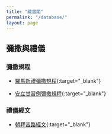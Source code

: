 ```yaml
---
title: "藏書閣"
permalink: "/database/"
layout: page
---
```


## 彌撒與禮儀

### 彌撒規程

* [羅馬新禮彌撒規程](https://poonlonghei.github.io//files/novusordomissae.pdf){:target="_blank"}

* [安立甘習例彌撒規程](https://poonlonghei.github.io//files/ordinariate-ordomissae.pdf){:target="_blank"}

### 禮儀經文

* [朝拜苦路經文](https://poonlonghei.github.io//files/via-crucis.pdf){:target="_blank"}
